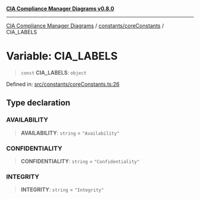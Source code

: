 [**CIA Compliance Manager Diagrams v0.8.0**](../../../README.md)

***

[CIA Compliance Manager Diagrams](../../../modules.md) / [constants/coreConstants](../README.md) / CIA\_LABELS

# Variable: CIA\_LABELS

> `const` **CIA\_LABELS**: `object`

Defined in: [src/constants/coreConstants.ts:26](https://github.com/Hack23/cia-compliance-manager/blob/9d71808d079d754f4b85858b6e4ea1bff990b076/src/constants/coreConstants.ts#L26)

## Type declaration

### AVAILABILITY

> **AVAILABILITY**: `string` = `"Availability"`

### CONFIDENTIALITY

> **CONFIDENTIALITY**: `string` = `"Confidentiality"`

### INTEGRITY

> **INTEGRITY**: `string` = `"Integrity"`
